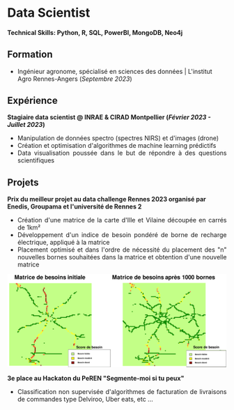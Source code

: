 # Data Scientist
#### Technical Skills: Python, R, SQL, PowerBI, MongoDB, Neo4j

## Formation
- Ingénieur agronome, spécialisé en sciences des données | L'institut Agro Rennes-Angers (_Septembre 2023_)	

## Expérience
**Stagiaire data scientist @ INRAE & CIRAD Montpellier (_Février 2023 - Juillet 2023_)**
- <div align="justify">Manipulation de données spectro (spectres NIRS) et d'images (drone) 
- <div align="justify">Création et optimisation d'algorithmes de machine learning prédictifs
- <div align="justify">Data visualisation poussée dans le but de répondre à des questions scientifiques

## Projets
**Prix du meilleur projet au data challenge Rennes 2023 organisé par Enedis, Groupama et l'université de Rennes 2**
- <div align="justify">Création d'une matrice de la carte d'Ille et Vilaine découpée en carrés de 1km²
- <div align="justify">Développement d'un indice de besoin pondéré de borne de recharge électrique, appliqué à la matrice
- <div align="justify">Placement optimisé et dans l'ordre de nécessité du placement des "n" nouvelles bornes souhaitées dans la matrice et obtention d'une nouvelle matrice

</div><img width = 800 src="assets/img/matrices_de_besoin.png"></div>

**3e place au Hackaton du PeREN "Segmente-moi si tu peux"**
- <div align="justify">Classification non supervisée d'algorithmes de facturation de livraisons de commandes type Delviroo, Uber eats, etc ...

